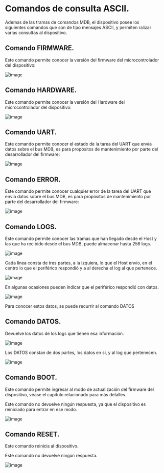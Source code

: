 # Comandos de consulta ASCII.

Ademas de las tramas de comandos MDB, el dispositivo posee los siguientes comandos que son de tipo mensajes ASCII, y permiten ralizar varias consultas al dispositivo.

## Comando FIRMWARE.

Este comando permite conocer la versión del firmware del microcontrolador del dispositivo:

![image](https://github.com/user-attachments/assets/ddf066ee-e9e1-480a-ae39-d15ecf015ab8)

## Comando HARDWARE.

Este comando permite conocer la versión del Hardware del microcontrolador del dispositivo:

![image](https://github.com/user-attachments/assets/d7cf4699-c66e-4abd-af71-55d2edb1a9d9)

## Comando UART.

Este comando permite conocer el estado de la tarea del UART que envía datos sobre el bus MDB, es para propósitos de mantenimiento por parte del desarrollador del firmware:

![image](https://github.com/user-attachments/assets/41849251-5713-4f2e-ba18-342bef0e406a)

## Comando ERROR.

Este comando permite conocer cualquier error de la tarea del UART que envía datos sobre el bus MDB, es para propósitos de mantenimiento por parte del desarrollador del firmware:

![image](https://github.com/user-attachments/assets/d4813bd8-8b52-4cf9-a20c-4fa1a96f4c3d)


## Comando LOGS.

Este comando permite conocer las tramas que han llegado desde el Host y las que ha recibido desde el bus MDB, puede almacenar hasta 256 logs.


![image](https://github.com/user-attachments/assets/c119abb8-958a-4566-90f9-1a7656630b8f)

Cada línea consta de tres partes, a la izquiera, lo que el Host envío, en el centro lo que el periférico respondió y a al derecha el log al que pertenece.

![image](https://github.com/user-attachments/assets/5605d902-ce71-4562-9c07-cd13b868522a)

En algunas ocasiones pueden indicar que el periférico respondió con datos.

![image](https://github.com/user-attachments/assets/e7d1dd1f-523a-4fa9-903d-817f7680996f)

Para conocer estos datos, se puede recurrir al comando DATOS

## Comando DATOS.

Devuelve los datos de los logs que tienen esa información.

![image](https://github.com/user-attachments/assets/eec10ca4-edb5-4aa3-88fe-2510f3a697e0)

Los DATOS constan de dos partes, los datos en si, y al log que pertenecen.

![image](https://github.com/user-attachments/assets/74dcd439-d4c0-4597-9bab-b2ca17c031f3)

## Comando BOOT.

Este comando permite ingresar al modo de actualización del firmware del dispositivo, véase el capitulo relacionado para más detalles.

Este comando no devuelve ningún respuesta, ya que el dispositivo es reiniciado para entrar en ese modo.

![image](https://github.com/user-attachments/assets/6cc3e5e4-a628-4d46-ae7b-81f1c95d8208)


## Comando RESET.

Este comando reinicia al dispositivo.

Este comando no devuelve ningún respuesta.

![image](https://github.com/user-attachments/assets/7cda08ef-e66b-4d8b-b60e-57d1d0784946)










